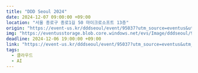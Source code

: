 ```yaml
---
title: "DDD Seoul 2024"
date: 2024-12-07 09:00:00 +09:00
location: "서울 종로구 종로1길 50 마이크로소프트 13층"
origin: "https://event-us.kr/dddseoul/event/95037?utm_source=eventus&utm_medium=organic&utm_campaign=channel-event"
img: "https://eventusstorage.blob.core.windows.net/evs/Image/dddseoul/95037/ProjectInfo/Cover/6bdad4c76eb540189d9ae4a541157d9e.png"
deadline: 2024-12-06 19:00:00 +09:00 
link: "https://event-us.kr/dddseoul/event/95037?utm_source=eventus&utm_medium=organic&utm_campaign=channel-event"
tags:
  - 클라우드
  - AI
---
```

